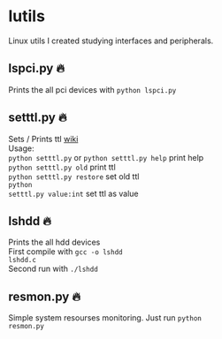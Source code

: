 # lutils
Linux utils I created studying interfaces and peripherals.

## lspci.py :fire:
Prints the all pci devices
with <code>python lspci.py</code>

## setttl.py :fire:
Sets / Prints ttl [wiki](https://en.wikipedia.org/wiki/Time_to_live) <br>
Usage: <br>
  <code>python setttl.py</code> or <code>python setttl.py help</code> print help <br>
  <code>python setttl.py old</code> print ttl <br>
  <code>python setttl.py restore</code> set old ttl <br>
  <code>python setttl.py value:int</code> set ttl as value
  
## lshdd :fire:
Prints the all hdd devices <br>
First compile with <code>gcc -o lshdd lshdd.c</code> <br>
Second run with <code>./lshdd</code>

## resmon.py :fire:  
Simple system resourses monitoring. Just run <code>python resmon.py</code>
